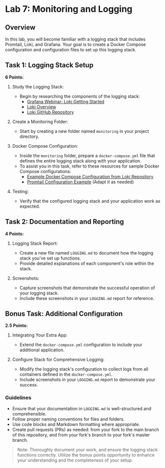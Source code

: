 # Lab 7: Monitoring and Logging

## Overview

In this lab, you will become familiar with a logging stack that includes Promtail, Loki, and Grafana. Your goal is to create a Docker Compose configuration and configuration files to set up this logging stack.

## Task 1: Logging Stack Setup

**6 Points:**

1. Study the Logging Stack:

   - Begin by researching the components of the logging stack:
     - [Grafana Webinar: Loki Getting Started](https://grafana.com/go/webinar/loki-getting-started/)
     - [Loki Overview](https://grafana.com/docs/loki/latest/overview/)
     - [Loki GitHub Repository](https://github.com/grafana/loki)

2. Create a Monitoring Folder:

   - Start by creating a new folder named `monitoring` in your project directory.

3. Docker Compose Configuration:

   - Inside the `monitoring` folder, prepare a `docker-compose.yml` file that defines the entire logging stack along with your application.
   - To assist you in this task, refer to these resources for sample Docker Compose configurations:
     - [Example Docker Compose Configuration from Loki Repository](https://github.com/grafana/loki/blob/main/production/docker-compose.yaml)
     - [Promtail Configuration Example](https://github.com/black-rosary/loki-nginx/blob/master/promtail/promtail.yml) (Adapt it as needed)

4. Testing:
   - Verify that the configured logging stack and your application work as expected.

## Task 2: Documentation and Reporting

**4 Points:**

1. Logging Stack Report:

   - Create a new file named `LOGGING.md` to document how the logging stack you've set up functions.
   - Provide detailed explanations of each component's role within the stack.

2. Screenshots:
   - Capture screenshots that demonstrate the successful operation of your logging stack.
   - Include these screenshots in your `LOGGING.md` report for reference.

## Bonus Task: Additional Configuration

**2.5 Points:**

1. Integrating Your Extra App:

   - Extend the `docker-compose.yml` configuration to include your additional application.

2. Configure Stack for Comprehensive Logging:
   - Modify the logging stack's configuration to collect logs from all containers defined in the `docker-compose.yml`.
   - Include screenshots in your `LOGGING.md` report to demonstrate your success.

### Guidelines

- Ensure that your documentation in `LOGGING.md` is well-structured and comprehensible.
- Follow proper naming conventions for files and folders.
- Use code blocks and Markdown formatting where appropriate.
- Create pull requests (PRs) as needed: from your fork to the main branch of this repository, and from your fork's branch to your fork's master branch.

> Note: Thoroughly document your work, and ensure the logging stack functions correctly. Utilize the bonus points opportunity to enhance your understanding and the completeness of your setup.
